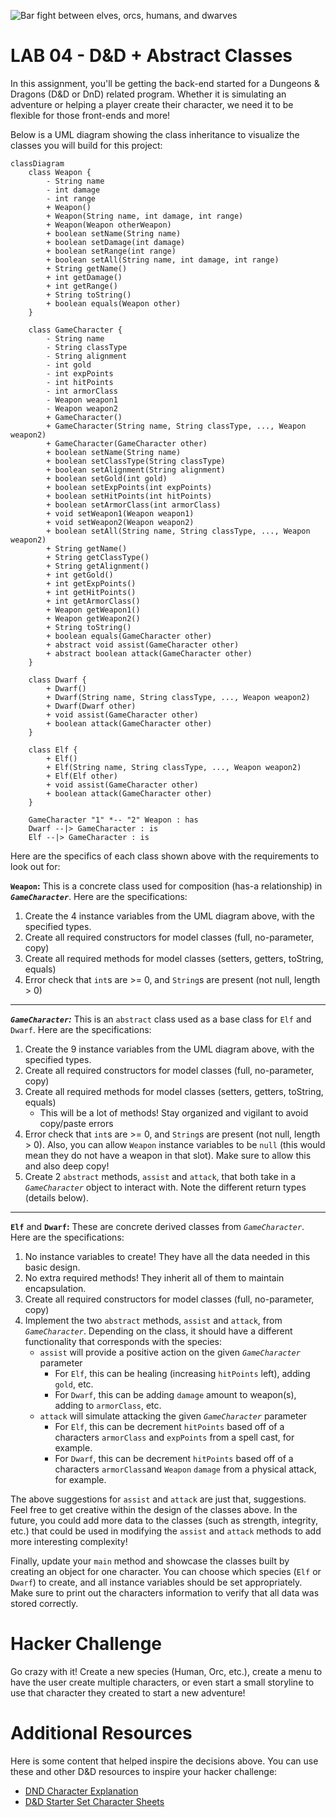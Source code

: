 ![Bar fight between elves, orcs, humans, and dwarves](https://i.imgur.com/tDYhFLf.png)

# **LAB 04 - D&D + Abstract Classes**

In this assignment, you'll be getting the back-end started for a Dungeons & Dragons (D&D or DnD) related program. Whether it is simulating an adventure or helping a player create their character, we need it to be flexible for those front-ends and more!

Below is a UML diagram showing the class inheritance to visualize the classes you will build for this project:

```mermaid
classDiagram
    class Weapon {
        - String name
        - int damage
        - int range
        + Weapon()
        + Weapon(String name, int damage, int range)
        + Weapon(Weapon otherWeapon)
        + boolean setName(String name)
        + boolean setDamage(int damage)
        + boolean setRange(int range)
        + boolean setAll(String name, int damage, int range)
        + String getName()
        + int getDamage()
        + int getRange()
        + String toString()
        + boolean equals(Weapon other)
    }

    class GameCharacter {
        - String name
        - String classType
        - String alignment
        - int gold
        - int expPoints
        - int hitPoints
        - int armorClass
        - Weapon weapon1
        - Weapon weapon2
        + GameCharacter()
        + GameCharacter(String name, String classType, ..., Weapon weapon2)
        + GameCharacter(GameCharacter other)
        + boolean setName(String name)
        + boolean setClassType(String classType)
        + boolean setAlignment(String alignment)
        + boolean setGold(int gold)
        + boolean setExpPoints(int expPoints)
        + boolean setHitPoints(int hitPoints)
        + boolean setArmorClass(int armorClass)
        + void setWeapon1(Weapon weapon1)
        + void setWeapon2(Weapon weapon2)
        + boolean setAll(String name, String classType, ..., Weapon weapon2)
        + String getName()
        + String getClassType()
        + String getAlignment()
        + int getGold()
        + int getExpPoints()
        + int getHitPoints()
        + int getArmorClass()
        + Weapon getWeapon1()
        + Weapon getWeapon2()
        + String toString()
        + boolean equals(GameCharacter other)
        + abstract void assist(GameCharacter other)
        + abstract boolean attack(GameCharacter other)
    }

    class Dwarf {
        + Dwarf()
        + Dwarf(String name, String classType, ..., Weapon weapon2)
        + Dwarf(Dwarf other)
        + void assist(GameCharacter other)
        + boolean attack(GameCharacter other)
    }

    class Elf {
        + Elf()
        + Elf(String name, String classType, ..., Weapon weapon2)
        + Elf(Elf other)
        + void assist(GameCharacter other)
        + boolean attack(GameCharacter other)
    }

    GameCharacter "1" *-- "2" Weapon : has
    Dwarf --|> GameCharacter : is
    Elf --|> GameCharacter : is
```
Here are the specifics of each class shown above with the requirements to look out for:

**`Weapon`:** This is a concrete class used for composition (has-a relationship) in ***`GameCharacter`***. Here are the specifications:

1. Create the 4 instance variables from the UML diagram above, with the specified types.
2. Create all required constructors for model classes (full, no-parameter, copy)
3. Create all required methods for model classes (setters, getters, toString, equals)
4. Error check that `int`s are >= 0, and `String`s are present (not null, length > 0)

---

***`GameCharacter`:*** This is an `abstract` class used as a base class for `Elf` and `Dwarf`. Here are the specifications:

1. Create the 9 instance variables from the UML diagram above, with the specified types.
2. Create all required constructors for model classes (full, no-parameter, copy)
3. Create all required methods for model classes (setters, getters, toString, equals)
	- This will be a lot of methods! Stay organized and vigilant to avoid copy/paste errors
4. Error check that `int`s are >= 0, and `String`s are present (not null, length > 0). Also, you can allow `Weapon` instance variables to be `null` (this would mean they do not have a weapon in that slot). Make sure to allow this and also deep copy!
5. Create 2 `abstract` methods, `assist` and `attack`, that both take in a *`GameCharacter`* object to interact with. Note the different return types (details below).

---

**`Elf`** and **`Dwarf`:** These are concrete derived classes from *`GameCharacter`*. Here are the specifications:

1. No instance variables to create! They have all the data needed in this basic design.
2. No extra required methods! They inherit all of them to maintain encapsulation.
3. Create all required constructors for model classes (full, no-parameter, copy)
4. Implement the two `abstract` methods, `assist` and `attack`, from *`GameCharacter`*. Depending on the class, it should have a different functionality that corresponds with the species:
    - `assist` will provide a positive action on the given *`GameCharacter`* parameter
      - For `Elf`, this can be healing (increasing `hitPoints` left), adding `gold`, etc.
      - For `Dwarf`, this can be adding `damage` amount to weapon(s), adding to `armorClass`, etc.
    - `attack` will simulate attacking the given *`GameCharacter`* parameter
      - For `Elf`, this can be decrement `hitPoints` based off of a characters `armorClass` and `expPoints` from a spell cast, for example.
      - For `Dwarf`, this can be decrement `hitPoints` based off of a characters `armorClass`and `Weapon` `damage` from a physical attack, for example.

The above suggestions for `assist` and `attack` are just that, suggestions. Feel free to get creative within the design of the classes above. In the future, you could add more data to the classes (such as strength, integrity, etc.) that could be used in modifying the `assist` and `attack` methods to add more interesting complexity!

Finally, update your `main` method and showcase the classes built by creating an object for one character. You can choose which species (`Elf` or `Dwarf`) to create, and all instance variables should be set appropriately. Make sure to print out the characters information to verify that all data was stored correctly.

# **Hacker Challenge**
Go crazy with it! Create a new species (Human, Orc, etc.), create a menu to have the user create multiple characters, or even start a small storyline to use that character they created to start a new adventure!

# **Additional Resources**
Here is some content that helped inspire the decisions above. You can use these and other D&D resources to inspire your hacker challenge:
- [DND Character Explanation](https://www.dndbeyond.com/classes)
- [D&D Starter Set Character Sheets](https://media.wizards.com/downloads/dnd/StarterSet_Charactersv2.pdf)
